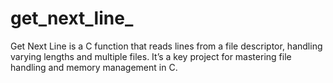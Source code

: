 # get_next_line_
Get Next Line is a C function that reads lines from a file descriptor, handling varying lengths and multiple files. It’s a key project for mastering file handling and memory management in C.
